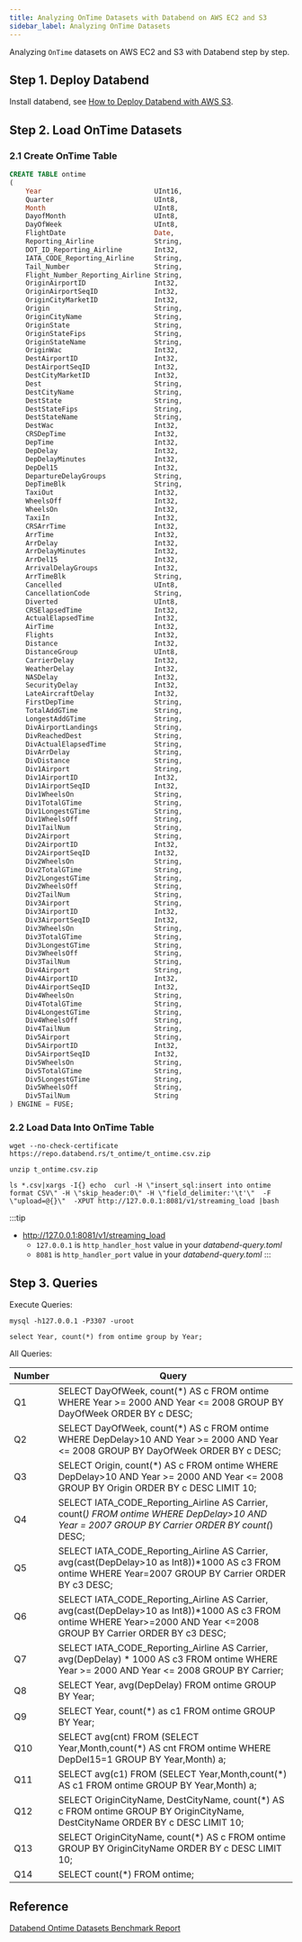 ```yaml
---
title: Analyzing OnTime Datasets with Databend on AWS EC2 and S3
sidebar_label: Analyzing OnTime Datasets
---
```


Analyzing `OnTime` datasets on AWS EC2 and S3 with Databend step by step.

## Step 1. Deploy Databend

Install databend, see [How to Deploy Databend with AWS S3](../01-deploy/01_s3.md).

## Step 2. Load OnTime Datasets

### 2.1 Create OnTime Table

```sql
CREATE TABLE ontime
(
    Year                            UInt16,
    Quarter                         UInt8,
    Month                           UInt8,
    DayofMonth                      UInt8,
    DayOfWeek                       UInt8,
    FlightDate                      Date,
    Reporting_Airline               String,
    DOT_ID_Reporting_Airline        Int32,
    IATA_CODE_Reporting_Airline     String,
    Tail_Number                     String,
    Flight_Number_Reporting_Airline String,
    OriginAirportID                 Int32,
    OriginAirportSeqID              Int32,
    OriginCityMarketID              Int32,
    Origin                          String,
    OriginCityName                  String,
    OriginState                     String,
    OriginStateFips                 String,
    OriginStateName                 String,
    OriginWac                       Int32,
    DestAirportID                   Int32,
    DestAirportSeqID                Int32,
    DestCityMarketID                Int32,
    Dest                            String,
    DestCityName                    String,
    DestState                       String,
    DestStateFips                   String,
    DestStateName                   String,
    DestWac                         Int32,
    CRSDepTime                      Int32,
    DepTime                         Int32,
    DepDelay                        Int32,
    DepDelayMinutes                 Int32,
    DepDel15                        Int32,
    DepartureDelayGroups            String,
    DepTimeBlk                      String,
    TaxiOut                         Int32,
    WheelsOff                       Int32,
    WheelsOn                        Int32,
    TaxiIn                          Int32,
    CRSArrTime                      Int32,
    ArrTime                         Int32,
    ArrDelay                        Int32,
    ArrDelayMinutes                 Int32,
    ArrDel15                        Int32,
    ArrivalDelayGroups              Int32,
    ArrTimeBlk                      String,
    Cancelled                       UInt8,
    CancellationCode                String,
    Diverted                        UInt8,
    CRSElapsedTime                  Int32,
    ActualElapsedTime               Int32,
    AirTime                         Int32,
    Flights                         Int32,
    Distance                        Int32,
    DistanceGroup                   UInt8,
    CarrierDelay                    Int32,
    WeatherDelay                    Int32,
    NASDelay                        Int32,
    SecurityDelay                   Int32,
    LateAircraftDelay               Int32,
    FirstDepTime                    String,
    TotalAddGTime                   String,
    LongestAddGTime                 String,
    DivAirportLandings              String,
    DivReachedDest                  String,
    DivActualElapsedTime            String,
    DivArrDelay                     String,
    DivDistance                     String,
    Div1Airport                     String,
    Div1AirportID                   Int32,
    Div1AirportSeqID                Int32,
    Div1WheelsOn                    String,
    Div1TotalGTime                  String,
    Div1LongestGTime                String,
    Div1WheelsOff                   String,
    Div1TailNum                     String,
    Div2Airport                     String,
    Div2AirportID                   Int32,
    Div2AirportSeqID                Int32,
    Div2WheelsOn                    String,
    Div2TotalGTime                  String,
    Div2LongestGTime                String,
    Div2WheelsOff                   String,
    Div2TailNum                     String,
    Div3Airport                     String,
    Div3AirportID                   Int32,
    Div3AirportSeqID                Int32,
    Div3WheelsOn                    String,
    Div3TotalGTime                  String,
    Div3LongestGTime                String,
    Div3WheelsOff                   String,
    Div3TailNum                     String,
    Div4Airport                     String,
    Div4AirportID                   Int32,
    Div4AirportSeqID                Int32,
    Div4WheelsOn                    String,
    Div4TotalGTime                  String,
    Div4LongestGTime                String,
    Div4WheelsOff                   String,
    Div4TailNum                     String,
    Div5Airport                     String,
    Div5AirportID                   Int32,
    Div5AirportSeqID                Int32,
    Div5WheelsOn                    String,
    Div5TotalGTime                  String,
    Div5LongestGTime                String,
    Div5WheelsOff                   String,
    Div5TailNum                     String
) ENGINE = FUSE;
```

### 2.2 Load Data Into OnTime Table

```shell title='t_ontime.csv.zip'
wget --no-check-certificate https://repo.databend.rs/t_ontime/t_ontime.csv.zip
```

```shell title='Unzip'
unzip t_ontime.csv.zip
```

```shell title='Load CSV files into Databend'
ls *.csv|xargs -I{} echo  curl -H \"insert_sql:insert into ontime format CSV\" -H \"skip_header:0\" -H \"field_delimiter:'\t'\"  -F  \"upload=@{}\"  -XPUT http://127.0.0.1:8081/v1/streaming_load |bash
```

:::tip

* http://127.0.0.1:8081/v1/streaming_load
    * `127.0.0.1` is `http_handler_host` value in your *databend-query.toml*
    * `8081` is `http_handler_port` value in your *databend-query.toml*
:::



## Step 3. Queries

Execute Queries:

```shell title='mysql'
mysql -h127.0.0.1 -P3307 -uroot 
```
```shell 
select Year, count(*) from ontime group by Year;
```

All Queries:

| Number      | Query | 
| ----------- | ----------- |
| Q1   |SELECT DayOfWeek, count(*) AS c FROM ontime WHERE Year >= 2000 AND Year <= 2008 GROUP BY DayOfWeek ORDER BY c DESC;       |
| Q2   |SELECT DayOfWeek, count(*) AS c FROM ontime WHERE DepDelay>10 AND Year >= 2000 AND Year <= 2008 GROUP BY DayOfWeek ORDER BY c DESC;    |
| Q3   |SELECT Origin, count(*) AS c FROM ontime WHERE DepDelay>10 AND Year >= 2000 AND Year <= 2008 GROUP BY Origin ORDER BY c DESC LIMIT 10;   | 
| Q4   |SELECT IATA_CODE_Reporting_Airline AS Carrier, count(*) FROM ontime WHERE DepDelay>10 AND Year = 2007 GROUP BY Carrier ORDER BY count(*) DESC;      | 
| Q5   |SELECT IATA_CODE_Reporting_Airline AS Carrier, avg(cast(DepDelay>10 as Int8))*1000 AS c3 FROM ontime WHERE Year=2007 GROUP BY Carrier ORDER BY c3 DESC;| 
| Q6   |SELECT IATA_CODE_Reporting_Airline AS Carrier, avg(cast(DepDelay>10 as Int8))*1000 AS c3 FROM ontime WHERE Year>=2000 AND Year <=2008 GROUP BY Carrier ORDER BY c3 DESC;| 
| Q7   |SELECT IATA_CODE_Reporting_Airline AS Carrier, avg(DepDelay) * 1000 AS c3 FROM ontime WHERE Year >= 2000 AND Year <= 2008 GROUP BY Carrier; | 
| Q8   |SELECT Year, avg(DepDelay) FROM ontime GROUP BY Year;      |
| Q9   |SELECT Year, count(*) as c1 FROM ontime GROUP BY Year;      | 
| Q10  |SELECT avg(cnt) FROM (SELECT Year,Month,count(*) AS cnt FROM ontime WHERE DepDel15=1 GROUP BY Year,Month) a;      |
| Q11  |SELECT avg(c1) FROM (SELECT Year,Month,count(*) AS c1 FROM ontime GROUP BY Year,Month) a;      |
| Q12  |SELECT OriginCityName, DestCityName, count(*) AS c FROM ontime GROUP BY OriginCityName, DestCityName ORDER BY c DESC LIMIT 10;     |
| Q13  |SELECT OriginCityName, count(*) AS c FROM ontime GROUP BY OriginCityName ORDER BY c DESC LIMIT 10;      |
| Q14  |SELECT count(*) FROM ontime;     |


## Reference

[Databend Ontime Datasets Benchmark Report](../07-performance/02_ec2-s3-performance.md)
